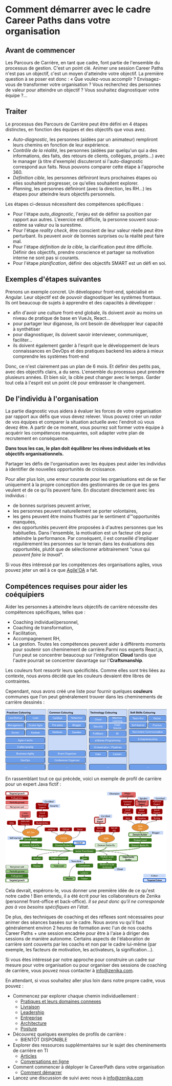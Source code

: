 # Comment démarrer avec le cadre Career Paths dans votre organisation


## Avant de commencer

Les Parcours de Carrière, en tant que cadre, font partie de l'ensemble du processus de gestion. C'est un point clé.
Animer une session Career Paths n'est pas un objectif, c'est un moyen d'atteindre votre objectif.
La première question à se poser est donc : « Que voulez-vous accomplir ?
Envisagez-vous de transformer votre organisation ? Vous recherchez des personnes de valeur pour atteindre un objectif ? Vous souhaitez diagnostiquer votre équipe ?...


## Traiter

Le processus des Parcours de Carrière peut être défini en 4 étapes distinctes, en fonction des équipes et des objectifs que vous avez.
 - _Auto-diagnostic_, les personnes (aidées par un animateur) rempliront leurs chemins en fonction de leur expérience.
 - _Contrôle de la réalité_, les personnes (aidées par quelqu'un qui a des informations, des faits, des retours de clients, collègues, projets...) avec le manager (à titre d'exemple) discuteront si l'auto-diagnostic correspond aux faits. Nous pouvons comparer cette étape à l'approche 360.
 - _Définition cible_, les personnes définiront leurs prochaines étapes où elles souhaitent progresser, ce qu'elles souhaitent explorer.
 - _Planning_, les personnes définiront (avec la direction, les RH...) les étapes pour atteindre leurs objectifs personnels.

Les étapes ci-dessus nécessitent des compétences spécifiques :
- Pour l'étape _auto_diagnostic_, l'enjeu est de définir sa position par rapport aux autres. L'exercice est difficile, la personne souvent sous-estime sa valeur ou la surestime.
- Pour l'étape _reality check_, être conscient de leur valeur réelle peut être perturbant. Ils peuvent avoir de bonnes surprises ou la réalité peut faire mal.
- Pour l'étape _définition de la cible_, la clarification peut être difficile. Définir des objectifs, prendre conscience et partager sa motivation interne ne sont pas si courants.
- Pour l'étape _planification_, définir des objectifs SMART est un défi en soi.


## Exemples d'étapes suivantes

Prenons un exemple concret. Un développeur front-end, spécialisé en Angular. Leur objectif est de pouvoir diagnostiquer les systèmes frontaux.
Ils ont beaucoup de sujets à apprendre et des capacités à développer :
 - afin d'avoir une culture front-end globale, ils doivent avoir au moins un niveau de pratique de base en VueJs, React...
 - pour partager leur diganose, ils ont besoin de développer leur capacité à synthétiser
 - pour diagnostiquer, ils doivent savoir interviewer, communiquer, faciliter...
 - ils doivent également garder à l'esprit que le développement de leurs connaissances en DevOps et des pratiques backend les aidera à mieux comprendre les systèmes front-end

Donc, ce n'est clairement pas un plan de 6 mois. Et définir des petits pas, avec des objectifs clairs, a du sens.
L'ensemble du processus peut prendre plusieurs années. Et bien sûr, la cible peut changer avec le temps.
Garder tout cela à l'esprit est un point clé pour embrasser le changement.

## De l'individu à l'organisation

La partie diagnostic vous aidera à évaluer les forces de votre organisation par rapport aux défis que vous devez relever.
Vous pouvez créer un _radar_ de vos équipes et comparer la situation actuelle avec l'endroit où vous devez être.
A partir de ce moment, vous pourrez soit former votre équipe à acquérir les compétences manquantes, soit adapter votre plan de recrutement en conséquence.

__Dans tous les cas, le plan doit équilibrer les rêves individuels et les objectifs organisationnels.__

Partager les défis de l'organisation avec les équipes peut aider les individus à identifier de nouvelles opportunités de croissance.

Pour aller plus loin, une erreur courante pour les organisations est de se fier uniquement à la propre conception des gestionnaires de ce que les gens veulent et de ce qu'ils peuvent faire.
En discutant directement avec les individus :
- de bonnes surprises peuvent arriver,
- les personnes peuvent naturellement se porter volontaires,
- les gens peuvent être moins frustrés par le sentiment d'"opportunités manquées,
- des opportunités peuvent être proposées à d'autres personnes que les habituelles.
Dans l'ensemble, la motivation est un facteur clé pour atteindre la performance. Par conséquent, il est conseillé d'impliquer régulièrement les personnes sur le terrain dans les évaluations des opportunités, plutôt que de sélectionner arbitrairement "ceux qui _peuvent faire le travail_".

Si vous êtes intéressé par les compétences des organisations agiles, vous pouvez jeter un œil à ce que [Agile'OA](https://www.agiloa.com) a fait.

## Compétences requises pour aider les coéquipiers

Aider les personnes à atteindre leurs objectifs de carrière nécessite des compétences spécifiques, telles que :
- Coaching individuel/personnel,
- Coaching de transformation,
- Facilitation,
- Accompagnement RH,
- La gestion.
Toutes les compétences peuvent aider à différents moments pour soutenir son cheminement de carrière.Parmi nos experts React.js, l'un peut se concentrer beaucoup sur l'intégration __Cloud__ tandis que l'autre pourrait se concentrer davantage sur l'__Craftsmanship__.

Les couleurs font ressortir leurs spécificités. Comme elles sont très liées au contexte, nous avons décidé que les couleurs devaient être libres de contraintes.

Cependant, nous avons créé une liste pour fournir quelques __couleurs__ communes que l'on peut généralement trouver dans les cheminements de carrière dessinés :

![Exemples de couleurs de parcours de carrière](/images/colours.png)

En rassemblant tout ce qui précède, voici un exemple de profil de carrière pour un expert Java fictif :

![Profil de carrière fictif Java Expert](/images/fictive-java-developer.png)

Cela devrait, espérons-le, vous donner une première idée de ce qu'est notre cadre ! Bien entendu, il a été écrit pour les collaborateurs de Zenika (personnel front-office et back-office). _Il se peut donc qu'il ne corresponde pas à vos besoins spécifiques en l'état_.

De plus, des techniques de coaching et des réflexes sont nécessaires pour animer des séances basées sur le cadre.
Nous avons vu qu'il faut généralement environ 2 heures de formation avec l'un de nos coachs Career Paths + une session encadrée pour être à l'aise à diriger des sessions de manière autonome.
Certains aspects de l'élaboration de carrière sont couverts par les coachs et non par le cadre lui-même (par exemple, les facteurs de motivation, les activateurs, la signification...).

Si vous êtes intéressé par notre approche pour construire un cadre sur mesure pour votre organisation ou pour organiser des sessions de coaching de carrière, vous pouvez nous contacter à [info@zenika.com](mailto:info@zenika.com).

En attendant, si vous souhaitez aller plus loin dans notre propre cadre, vous pouvez :
- Commencez par explorer chaque chemin individuellement :
  - [Pratiques et leurs domaines connexes](/paths/practices.md)
  - [Livraison](/chemins/livraison.md)
  - [Leadership](/paths/leadership.md)
  - [Entreprise](/paths/business.md)
  - [Architecture](/chemins/architecture.md)
  - [Posture](/paths/posture.md)
- Découvrez quelques exemples de profils de carrière :
  - BIENTÔT DISPONIBLE
- Explorer des ressources supplémentaires sur le sujet des cheminements de carrière en TI
  - [Articles](/resources/articles.md)
  - [Conversations en ligne](/resources/talks.md)
- Comment commencer à déployer le CareerPath dans votre organisation
  - [Comment démarrer](/resources/HowToStart.md)
- Lancez une discussion de suivi avec nous à [info@zenika.com](mailto:info@zenika.com)
